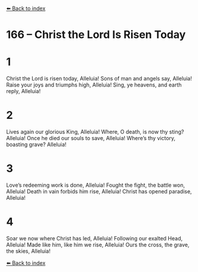 [⬅️ Back to index](../README.md)

# 166 – Christ the Lord Is Risen Today


# 1
Christ the Lord is risen today, Alleluia!
Sons of man and angels say, Alleluia!
Raise your joys and triumphs high, Alleluia!
Sing, ye heavens, and earth reply, Alleluia!

# 2
Lives again our glorious King, Alleluia!
Where, O death, is now thy sting? Alleluia!
Once he died our souls to save, Alleluia!
Where’s thy victory, boasting grave? Alleluia!

# 3
Love’s redeeming work is done, Alleluia!
Fought the fight, the battle won, Alleluia!
Death in vain forbids him rise, Alleluia!
Christ has opened paradise, Alleluia!

# 4
Soar we now where Christ has led, Alleluia!
Following our exalted Head, Alleluia!
Made like him, like him we rise, Alleluia!
Ours the cross, the grave, the skies, Alleluia!

[⬅️ Back to index](../README.md)
